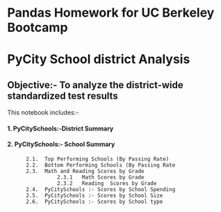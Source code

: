 # Pandas Homework for UC Berkeley Bootcamp
# PyCity School district Analysis 

## Objective:- To analyze the district-wide standardized test results

This notebook includes:- 
####	1. PyCitySchools:-District Summary
####	2. PyCitySchools:- School Summary
          2.1.	Top Performing Schools (By Passing Rate)
          2.2.	Bottom Performing Schools (By Passing Rate
          2.3.	Math and Reading Scores by Grade
                    2.3.1	Math Scores by Grade
                    2.3.2	Reading  Scores by Grade
          2.4.	PyCitySchools :- Scores by School Spending
          2.5.	PyCitySchools :- Scores by School Size
          2.6.	PyCitySchools :- Scores by School type
